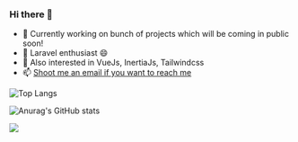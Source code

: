 ### Hi there 👋

- 🔭  Currently working on bunch of projects which will be coming in public soon!
- 🌱  Laravel enthusiast 😄 
- 🌱  Also interested in VueJs, InertiaJs, Tailwindcss
- 📫  [Shoot me an email if you want to reach me](furkanmeraloglu@gmail.com)

![Top Langs](https://github-readme-stats.vercel.app/api/top-langs/?username=furkanmeraloglu&layout=compact&theme=dracula)

![Anurag's GitHub stats](https://github-readme-stats.vercel.app/api?username=furkanmeraloglu&hide=issues&count_private=true&show_icons=true&theme=dracula)

<a href="https://github.com/furkanmeraloglu/twits">
  <img align="center" src="https://github-readme-stats.vercel.app/api/pin/?username=furkanmeraloglu&repo=twits" />
</a>


<!--
**furkanmeraloglu/furkanmeraloglu** is a ✨ _special_ ✨ repository because its `README.md` (this file) appears on your GitHub profile.

Here are some ideas to get you started:



- 👯 I’m looking to collaborate on ...
- 🤔 I’m looking for help with ...
- 💬 Ask me about ...
- 📫 How to reach me: ...
- 😄 Pronouns: ...
- ⚡ Fun fact: ...
-->
